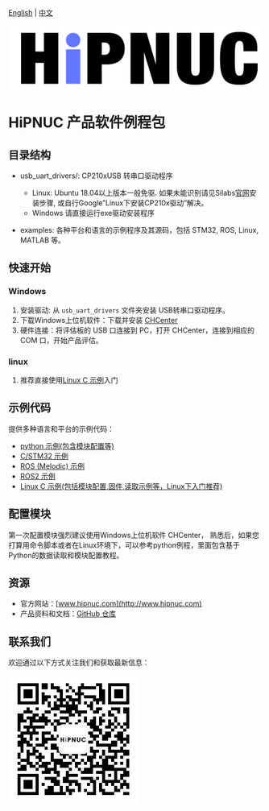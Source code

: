 [English](README.md) | [中文](README_zh.md)

![Logo](img/logo.png)

# HiPNUC 产品软件例程包

## 目录结构

- usb_uart_drivers/: CP210xUSB 转串口驱动程序
  -  Linux: Ubuntu 18.04以上版本一般免驱. 如果未能识别请见Silabs[官网](https://www.silabs.com/developers/usb-to-uart-bridge-vcp-drivers?tab=overview)安装步骤, 或自行Google”Linux下安装CP210x驱动”解决。
  -  Windows 请直接运行exe驱动安装程序

- examples: 各种平台和语言的示例程序及其源码，包括 STM32, ROS, Linux, MATLAB 等。

## 快速开始

### Windows

1. 安装驱动: 从 `usb_uart_drivers` 文件夹安装 USB转串口驱动程序。
2. 下载Windows上位机软件：下载并安装 [CHCenter](http://download.hipnuc.com/internal/pc_host/CHCenter.7z)
3. 硬件连接：将评估板的 USB 口连接到 PC，打开 CHCenter，连接到相应的 COM 口，开始产品评估。

### linux

1. 推荐直接使用[Linux C 示例](examples/linux)入门

## 示例代码

提供多种语言和平台的示例代码：

- [python 示例(包含模块配置等)](examples/python)
- [C/STM32 示例](examples/STM32)
- [ROS (Melodic) 示例](examples/ROS_Melodic)
- [ROS2 示例](examples/ROS2)
- [Linux C 示例(包括模块配置,固件,读取示例等，Linux下入门推荐)](examples/linux)

## 配置模块

第一次配置模块强烈建议使用Windows上位机软件 CHCenter， 熟悉后，如果您打算用命令脚本或者在Linux环境下，可以参考python例程，里面包含基于Python的数据读取和模块配置教程。

## 资源

- 官方网站：[www.hipnuc.com](http://www.hipnuc.com)
- 产品资料和文档：[GitHub 仓库](https://github.com/hipnuc/products.git)

## 联系我们

欢迎通过以下方式关注我们和获取最新信息：

![QR Code](img/qr_qqq.jpg)
